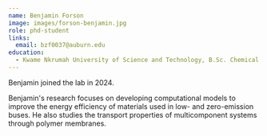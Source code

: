 ```yaml
---
name: Benjamin Forson
image: images/forson-benjamin.jpg
role: phd-student
links:
  email: bzf0037@auburn.edu
education:
  - Kwame Nkrumah University of Science and Technology, B.Sc. Chemical Engineering
---
```


Benjamin joined the lab in 2024.

Benjamin's research focuses on developing computational models to improve the
energy efficiency of materials used in low- and zero-emission buses. He also 
studies the transport properties of multicomponent systems through polymer 
membranes.
